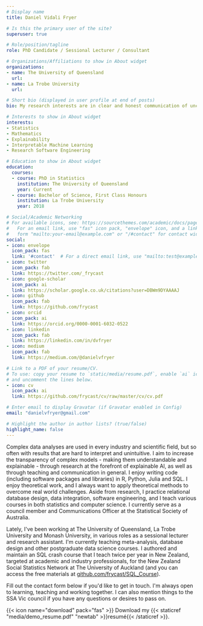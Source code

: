 ```yaml
---
# Display name
title: Daniel Vidali Fryer

# Is this the primary user of the site?
superuser: true

# Role/position/tagline
role: PhD Candidate / Sessional Lecturer / Consultant

# Organizations/Affiliations to show in About widget
organizations:
- name: The University of Queensland
  url:
- name: La Trobe University
  url:

# Short bio (displayed in user profile at end of posts)
bio: My research interests are in clear and honest communication of uncertainty

# Interests to show in About widget
interests:
- Statistics
- Mathematics
- Explainability
- Interpretable Machine Learning
- Research Software Engineering

# Education to show in About widget
education:
  courses:
  - course: PhD in Statistics
    institution: The University of Queensland
    year: Current
  - course: Bachelor of Science, First Class Honours
    institution: La Trobe University
    year: 2018

# Social/Academic Networking
# For available icons, see: https://sourcethemes.com/academic/docs/page-builder/#icons
#   For an email link, use "fas" icon pack, "envelope" icon, and a link in the
#   form "mailto:your-email@example.com" or "/#contact" for contact widget.
social:
- icon: envelope
  icon_pack: fas
  link: '#contact'  # For a direct email link, use "mailto:test@example.org".
- icon: twitter
  icon_pack: fab
  link: https://twitter.com/_frycast
- icon: google-scholar
  icon_pack: ai
  link: https://scholar.google.co.uk/citations?user=DBWm9DYAAAAJ
- icon: github
  icon_pack: fab
  link: https://github.com/frycast
- icon: orcid
  icon_pack: ai
  link: https://orcid.org/0000-0001-6032-0522
- icon: linkedin
  icon_pack: fab
  link: https://linkedin.com/in/dvfryer
- icon: medium
  icon_pack: fab
  link: https://medium.com/@danielvfryer

# Link to a PDF of your resume/CV.
# To use: copy your resume to `static/media/resume.pdf`, enable `ai` icons in `params.toml`, 
# and uncomment the lines below.
- icon: cv
  icon_pack: ai
  link: https://github.com/frycast/cv/raw/master/cv/cv.pdf

# Enter email to display Gravatar (if Gravatar enabled in Config)
email: "danielvfryer@gmail.com"

# Highlight the author in author lists? (true/false)
highlight_name: false
---
```


Complex data analyses are used in every industry and scientific field, but so often with results that are hard to interpret and unintuitive. I aim to increase the transparency of complex models - making them understandable and explainable - through research at the forefront of explainable AI, as well as through teaching and communication in general. I enjoy writing code (including software packages and libraries) in R, Python, Julia and SQL. I enjoy theoretical work, and I always want to apply theoretical methods to overcome real world challenges. Aside from research, I practice relational database design, data integration, software engineering, and I teach various courses in both statistics and computer science. I currently serve as a council member and Communications Officer at the Statistical Society of Australia.

Lately, I've been working at The University of Queensland, La Trobe University and Monash University, in various roles as a sessional lecturer and research assistant. I'm currently teaching meta-analysis, database design and other postgraduate data science courses. I authored and maintain an SQL crash course that I teach twice per year in New Zealand, targeted at academic and industry professionals, for the New Zealand Social Statistics Network at The University of Auckland (and you can access the free materials at [github.com/frycast/SQL_Course](https://github.com/frycast/SQL_Course)).

Fill out the contact form below if you'd like to get in touch. 
I'm always open to learning, teaching and working together. 
I can also mention things to the SSA Vic council if you have any questions or desires to pass on.

{{< icon name="download" pack="fas" >}} Download my {{< staticref "media/demo_resume.pdf" "newtab" >}}resumé{{< /staticref >}}.
